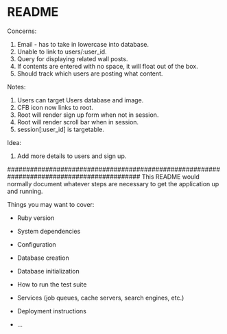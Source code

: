 # README


Concerns:
1. Email - has to take in lowercase into database.
2. Unable to link to users/:user_id.
3. Query for displaying related wall posts.
4. If contents are entered with no space, it will float out of the box. 
5. Should track which users are posting what content. 


Notes: 
1. Users can target Users database and image.
2. CFB icon now links to root.
3. Root will render sign up form when not in session.
4. Root will render scroll bar when in session. 
5. session[:user_id] is targetable.

Idea:
1. Add more details to users and sign up. 



###########################################################################################
This README would normally document whatever steps are necessary to get the
application up and running.

Things you may want to cover:

* Ruby version

* System dependencies

* Configuration

* Database creation

* Database initialization

* How to run the test suite

* Services (job queues, cache servers, search engines, etc.)

* Deployment instructions

* ...
